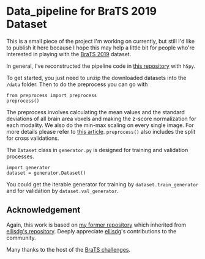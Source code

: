 # Data_pipeline for BraTS 2019 Dataset
This is a small piece of the project I'm working on currently, but still I'd like to publish it here because I hope this may help a little bit for people who're interested in playing with the [BraTS 2019](https://www.med.upenn.edu/cbica/brats2019.html) dataset.

In general, I've reconstructed the pipeline code in [this repository](https://github.com/woodywff/brats_2019]) with `h5py`.

To get started, you just need to unzip the downloaded datasets into the `/data` folder. Then to do the preprocess you can go with 
```
from preprocess import preprocess
preprocess()
```
The preprocess involves calculating the mean values and the standard deviations of all brain area voxels and making the z-score normalization for each modality. We also do the min-max scaling on every single image. For more details please refer to [this article](https://arxiv.org/abs/1909.12901). `preprocess()` also includes the split for cross validations.


The `Dataset` class in `generator.py` is designed for training and validation processes. 
```
import generator
dataset = generator.Dataset()
```
You could get the iterable generator for training by `dataset.train_generator` and for validation by `dataset.val_generator`.

## Acknowledgement
Again, this work is based on [my former repository](https://github.com/woodywff/brats_2019]) which inherited from [ellisdg's repository](https://github.com/ellisdg/3DUnetCNN.git). Deeply appreciate [ellisdg](https://github.com/ellisdg)'s contributions to the community.

Many thanks to the host of the [BraTS challenges](https://www.med.upenn.edu/cbica/brats2019.html).
